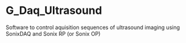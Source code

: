 # G_Daq_Ultrasound
Software to control aquisition sequences of ultrasound imaging using SonixDAQ and Sonix RP (or Sonix OP)
